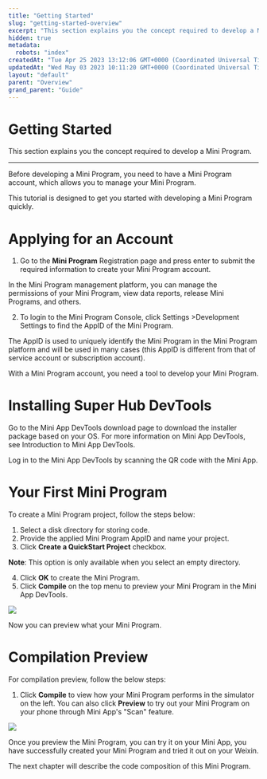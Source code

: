 ```yaml
---
title: "Getting Started"
slug: "getting-started-overview"
excerpt: "This section explains you the concept required to develop a Mini Program."
hidden: true
metadata: 
  robots: "index"
createdAt: "Tue Apr 25 2023 13:12:06 GMT+0000 (Coordinated Universal Time)"
updatedAt: "Wed May 03 2023 10:11:20 GMT+0000 (Coordinated Universal Time)"
layout: "default"
parent: "Overview"
grand_parent: "Guide"
---
```

# Getting Started 
This section explains you the concept required to develop a Mini Program.
*** 
Before developing a Mini Program, you need to have a Mini Program account, which allows you to manage your Mini Program.

This tutorial is designed to get you started with developing a Mini Program quickly.

# Applying for an Account

1. Go to the **Mini Program** Registration page and press enter to submit the required information to create your Mini Program account.

In the Mini Program management platform, you can manage the permissions of your Mini Program, view data reports, release Mini Programs, and others.

2. To login to the Mini Program Console, click Settings >Development Settings to find the AppID of the Mini Program.

The AppID is used to uniquely identify the Mini Program in the Mini Program platform and will be used in many cases (this AppID is different from that of service account or subscription account).

With a Mini Program account, you need a tool to develop your Mini Program.

# Installing Super Hub DevTools

Go to the Mini App DevTools download page to download the installer package based on your OS. For more information on Mini App DevTools, see Introduction to Mini App DevTools.

Log in to the Mini App DevTools by scanning the QR code with the Mini App.

# Your First Mini Program

To create a Mini Program project, follow the steps below:

1. Select a disk directory for storing code.
2. Provide the applied Mini Program AppID and name your project. 
3. Click **Create a QuickStart Project** checkbox. 

**Note**: This option is only available when you select an empty directory.  

4. Click **OK** to create the Mini Program. 
5. Click **Compile** on the top menu to preview your Mini Program in the Mini App DevTools.

![](https://files.readme.io/6e5c8f2-3.png)

Now you can preview what your Mini Program.

# Compilation Preview

For compilation preview, follow the below steps:

1. Click **Compile** to view how your Mini Program performs in the simulator on the left. You can also click **Preview** to try out your Mini Program on your phone through Mini App's "Scan" feature.

![](https://files.readme.io/6fc7161-4.jpg)

Once you preview the Mini Program, you can try it on your Mini App, you have successfully created your Mini Program and tried it out on your Weixin.

The next chapter will describe the code composition of this Mini Program.
